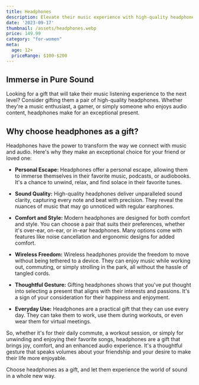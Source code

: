 ```yaml
---
title: Headphones
description: Elevate their music experience with high-quality headphones.
date: '2023-09-17'
thumbnail: /assets/headphones.webp
price: 149.99
category: "for-women"
meta:
  age: 12+
  priceRange: $100-$200
---
```

## Immerse in Pure Sound

Looking for a gift that will take their music listening experience to the next level? Consider gifting them a pair of high-quality headphones. Whether they're a music enthusiast, a gamer, or simply someone who enjoys audio content, headphones make for an exceptional present.

## Why choose headphones as a gift?

Headphones have the power to transform the way we connect with music and audio. Here's why they make an exceptional choice for your friend or loved one:

- **Personal Escape:** Headphones offer a personal escape, allowing them to immerse themselves in their favorite music, podcasts, or audiobooks. It's a chance to unwind, relax, and find solace in their favorite tunes.

- **Sound Quality:** High-quality headphones deliver unparalleled sound clarity, capturing every note and beat with precision. They reveal the nuances of music that may go unnoticed with regular earphones.

- **Comfort and Style:** Modern headphones are designed for both comfort and style. You can choose a pair that suits their preferences, whether it's over-ear, on-ear, or in-ear headphones. Many options come with features like noise cancellation and ergonomic designs for added comfort.

- **Wireless Freedom:** Wireless headphones provide the freedom to move without being tethered to a device. They can enjoy music while working out, commuting, or simply strolling in the park, all without the hassle of tangled cords.

- **Thoughtful Gesture:** Gifting headphones shows that you've put thought into selecting a present that aligns with their interests and passions. It's a sign of your consideration for their happiness and enjoyment.

- **Everyday Use:** Headphones are a practical gift that they can use every day. They can take them to work, use them during workouts, or even wear them for virtual meetings.

So, whether it's for their daily commute, a workout session, or simply for unwinding and enjoying their favorite songs, headphones are a gift that brings joy, comfort, and an enhanced audio experience. It's a thoughtful gesture that speaks volumes about your friendship and your desire to make their life more enjoyable.

Choose headphones as a gift, and let them experience the world of sound in a whole new way.
